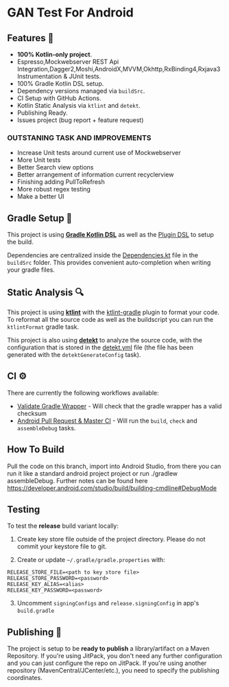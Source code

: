 # GAN Test For Android





## Features 🎨

- **100% Kotlin-only project**.
-  Espresso,Mockwebserver REST Api Integration,Dagger2,Moshi,AndroidX,MVVM,Okhttp,RxBinding4,Rxjava3 Instrumentation & JUnit tests.
- 100% Gradle Kotlin DSL setup.
- Dependency versions managed via `buildSrc`.
- CI Setup with GitHub Actions.
- Kotlin Static Analysis via `ktlint` and `detekt`.
- Publishing Ready.
- Issues project (bug report + feature request)




### OUTSTANING TASK AND IMPROVEMENTS
- Increase Unit tests around current use of Mockwebserver
- More Unit tests
- Better Search view options
- Better arrangement of information current recyclerview
- Finishing adding PullToRefresh
- More robust regex testing
- Make a better UI


## Gradle Setup 🐘

This project is using [**Gradle Kotlin DSL**](https://docs.gradle.org/current/userguide/kotlin_dsl.html) as well as the [Plugin DSL](https://docs.gradle.org/current/userguide/plugins.html#sec:plugins_block) to setup the build.

Dependencies are centralized inside the [Dependencies.kt](buildSrc/src/main/java/Dependencies.kt) file in the `buildSrc` folder. This provides convenient auto-completion when writing your gradle files.

## Static Analysis 🔍

This project is using [**ktlint**](https://github.com/pinterest/ktlint) with the [ktlint-gradle](https://github.com/jlleitschuh/ktlint-gradle) plugin to format your code. To reformat all the source code as well as the buildscript you can run the `ktlintFormat` gradle task.

This project is also using [**detekt**](https://github.com/detekt/detekt) to analyze the source code, with the configuration that is stored in the [detekt.yml](config/detekt/detekt.yml) file (the file has been generated with the `detektGenerateConfig` task).

## CI ⚙️


There are currently the following workflows available:
- [Validate Gradle Wrapper](.github/workflows/gradle-wrapper-validation.yml) - Will check that the gradle wrapper has a valid checksum
- [Android Pull Request & Master CI](.github/workflows/workflow.yaml) - Will run the `build`, `check` and `assembleDebug` tasks.

## How To Build
Pull the code on this branch, import into Android Studio, from there you can run it like a standard
android project project or run ./gradlew assembleDebug. Further notes can be found here https://developer.android.com/studio/build/building-cmdline#DebugMode


## Testing
To test the **release** build variant locally:
1. Create key store file outside of the project directory. Please do not commit your keystore file to git.

2. Create or update `~/.gradle/gradle.properties` with:
```aidl
RELEASE_STORE_FILE=<path to key store file>
RELEASE_STORE_PASSWORD=<password>
RELEASE_KEY_ALIAS=<alias>
RELEASE_KEY_PASSWORD=<password>
```
3. Uncomment `signingConfigs` and `release.signingConfig` in app's `build.gradle`


## Publishing 🚀

The project is setup to be **ready to publish** a library/artifact on a Maven Repository. If you're using JitPack, you don't need any further configuration and you can just configure the repo on JitPack. If you're using another repository (MavenCentral/JCenter/etc.), you need to specify the publishing coordinates.
